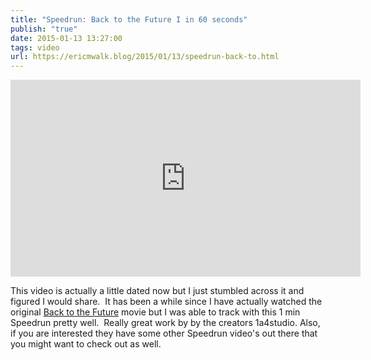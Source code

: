 ```yaml
---
title: "Speedrun: Back to the Future I in 60 seconds"
publish: "true"
date: 2015-01-13 13:27:00
tags: video
url: https://ericmwalk.blog/2015/01/13/speedrun-back-to.html
---
```


<iframe width="560" height="315" src="https://www.youtube.com/embed/yJZx99-lSnc" title="YouTube video player" frameborder="0" allow="accelerometer; autoplay; clipboard-write; encrypted-media; gyroscope; picture-in-picture" allowfullscreen></iframe>

This video is actually a little dated now but I just stumbled across it and figured I would share.  It has been a while since I have actually watched the original <a href="http://en.wikipedia.org/wiki/Back_to_the_Future" target="_blank">Back to the Future</a> movie but I was able to track with this 1 min Speedrun pretty well.  Really great work by by the creators 1a4studio.  Also, if you are interested they have some other Speedrun video's out there that you might want to check out as well.